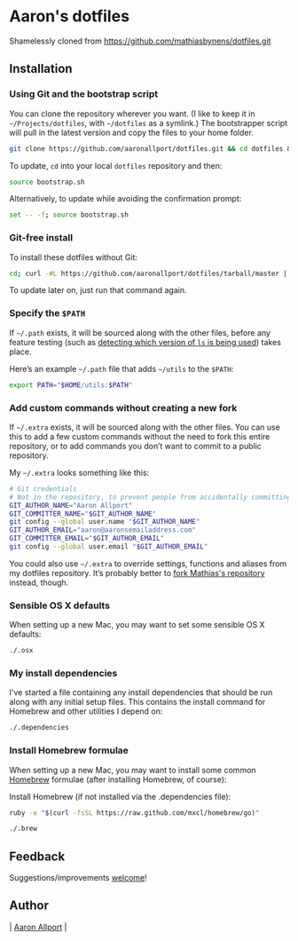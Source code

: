 # Aaron's dotfiles

Shamelessly cloned from https://github.com/mathiasbynens/dotfiles.git

## Installation

### Using Git and the bootstrap script

You can clone the repository wherever you want. (I like to keep it in `~/Projects/dotfiles`, with `~/dotfiles` as a symlink.) The bootstrapper script will pull in the latest version and copy the files to your home folder.

```bash
git clone https://github.com/aaronallport/dotfiles.git && cd dotfiles && source bootstrap.sh
```

To update, `cd` into your local `dotfiles` repository and then:

```bash
source bootstrap.sh
```

Alternatively, to update while avoiding the confirmation prompt:

```bash
set -- -f; source bootstrap.sh
```

### Git-free install

To install these dotfiles without Git:

```bash
cd; curl -#L https://github.com/aaronallport/dotfiles/tarball/master | tar -xzv --strip-components 1 --exclude={README.md,bootstrap.sh,LICENSE-MIT.txt}
```

To update later on, just run that command again.

### Specify the `$PATH`

If `~/.path` exists, it will be sourced along with the other files, before any feature testing (such as [detecting which version of `ls` is being used](https://github.com/mathiasbynens/dotfiles/blob/aff769fd75225d8f2e481185a71d5e05b76002dc/.aliases#L21-26)) takes place.

Here’s an example `~/.path` file that adds `~/utils` to the `$PATH`:

```bash
export PATH="$HOME/utils:$PATH"
```

### Add custom commands without creating a new fork

If `~/.extra` exists, it will be sourced along with the other files. You can use this to add a few custom commands without the need to fork this entire repository, or to add commands you don’t want to commit to a public repository.

My `~/.extra` looks something like this:

```bash
# Git credentials
# Not in the repository, to prevent people from accidentally committing under my name
GIT_AUTHOR_NAME="Aaron Allport"
GIT_COMMITTER_NAME="$GIT_AUTHOR_NAME"
git config --global user.name "$GIT_AUTHOR_NAME"
GIT_AUTHOR_EMAIL="aaron@aaronsemailaddress.com"
GIT_COMMITTER_EMAIL="$GIT_AUTHOR_EMAIL"
git config --global user.email "$GIT_AUTHOR_EMAIL"
```

You could also use `~/.extra` to override settings, functions and aliases from my dotfiles repository. It’s probably better to [fork Mathias's repository](https://github.com/mathiasbynens/dotfiles/fork) instead, though.

### Sensible OS X defaults

When setting up a new Mac, you may want to set some sensible OS X defaults:

```bash
./.osx
```

### My install dependencies

I've started a file containing any install dependencies that should be run along with any initial setup files. This contains the install command for Homebrew and other utilities I depend on:

```bash
./.dependencies
```

### Install Homebrew formulae

When setting up a new Mac, you may want to install some common [Homebrew](http://brew.sh/) formulae (after installing Homebrew, of course):

Install Homebrew (if not installed via the .dependencies file):
```bash
ruby -e "$(curl -fsSL https://raw.github.com/mxcl/homebrew/go)"
```

```bash
./.brew
```

## Feedback

Suggestions/improvements
[welcome](https://github.com/aaronallport/dotfiles/issues)!

## Author

| [Aaron Allport](http://aaronallport.com) |
